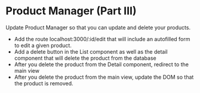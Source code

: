 # Product Manager (Part III)

Update Product Manager so that you can update and delete your products.

- Add the route localhost:3000/:id/edit that will include an autofilled form to edit a given product.
- Add a delete button in the List component as well as the detail component that will delete the product from the database
- After you delete the product from the Detail component, redirect to the main view
- After you delete the product from the main view, update the DOM so that the product is removed. 